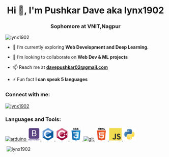 <h1 align="center">Hi 👋, I'm Pushkar Dave aka lynx1902</h1>
<h3 align="center">Sophomore at VNIT,Nagpur</h3>

<p align="left"> <img src="https://komarev.com/ghpvc/?username=lynx1902&label=Profile%20views&color=0e75b6&style=flat" alt="lynx1902" /> </p>

<!-- <p align="left"> <a href="https://twitter.com/lynx1902" target="blank"><img src="https://img.shields.io/twitter/follow/lynx1902?logo=twitter&style=for-the-badge" alt="lynx1902" /></a> </p> -->

- 🌱 I’m currently exploring **Web Development and Deep Learning.**

- 👯 I’m looking to collaborate on **Web Dev & ML projects**

- 📫 Reach me at **davepushkar02@gmail.com**

- ⚡ Fun fact **I can speak 5 languages**

<h3 align="left">Connect with me:</h3>
<p align="left">
<a href="https://twitter.com/lynx1902" target="blank"><img align="center" src="https://raw.githubusercontent.com/rahuldkjain/github-profile-readme-generator/master/src/images/icons/Social/twitter.svg" alt="lynx1902" height="30" width="40" /></a>
</p>

<h3 align="left">Languages and Tools:</h3>
<p align="left"> <a href="https://www.arduino.cc/" target="_blank"> <img src="https://cdn.worldvectorlogo.com/logos/arduino-1.svg" alt="arduino" width="40" height="40"/> </a> <a href="https://getbootstrap.com" target="_blank"> <img src="https://raw.githubusercontent.com/devicons/devicon/master/icons/bootstrap/bootstrap-plain-wordmark.svg" alt="bootstrap" width="40" height="40"/> </a> <a href="https://www.cprogramming.com/" target="_blank"> <img src="https://raw.githubusercontent.com/devicons/devicon/master/icons/c/c-original.svg" alt="c" width="40" height="40"/> </a> <a href="https://www.w3schools.com/cpp/" target="_blank"> <img src="https://raw.githubusercontent.com/devicons/devicon/master/icons/cplusplus/cplusplus-original.svg" alt="cplusplus" width="40" height="40"/> </a> <a href="https://www.w3schools.com/css/" target="_blank"> <img src="https://raw.githubusercontent.com/devicons/devicon/master/icons/css3/css3-original-wordmark.svg" alt="css3" width="40" height="40"/> </a> <a href="https://git-scm.com/" target="_blank"> <img src="https://www.vectorlogo.zone/logos/git-scm/git-scm-icon.svg" alt="git" width="40" height="40"/> </a> <a href="https://www.w3.org/html/" target="_blank"> <img src="https://raw.githubusercontent.com/devicons/devicon/master/icons/html5/html5-original-wordmark.svg" alt="html5" width="40" height="40"/> </a> <a href="https://developer.mozilla.org/en-US/docs/Web/JavaScript" target="_blank"> <img src="https://raw.githubusercontent.com/devicons/devicon/master/icons/javascript/javascript-original.svg" alt="javascript" width="40" height="40"/> </a> <a href="https://www.python.org" target="_blank"> <img src="https://raw.githubusercontent.com/devicons/devicon/master/icons/python/python-original.svg" alt="python" width="40" height="40"/> </a> </p>

<p>&nbsp;<img align="center" src="https://github-readme-stats.vercel.app/api?username=lynx1902&show_icons=true&locale=en" alt="lynx1902" /></p>

